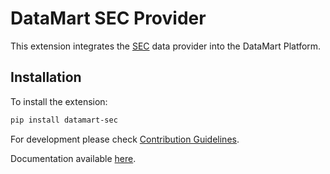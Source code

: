 # DataMart SEC Provider

This extension integrates the [SEC](https://www.sec.gov/edgar) data provider into the DataMart Platform.

## Installation

To install the extension:

```bash
pip install datamart-sec
```

For development please check [Contribution Guidelines](https://github.com/DataMart-finance/DataMartTerminal/blob/develop/datamart/CONTRIBUTING.md).

Documentation available [here](https://docs.datamart.co/platform).
